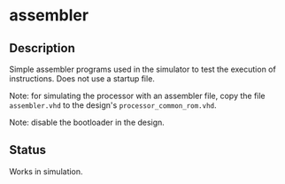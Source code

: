 # assembler

## Description

Simple assembler programs used in the simulator to test the execution
of instructions. Does not use a startup file.

Note: for simulating the processor with an assembler file, copy the
file `assembler.vhd` to the design's `processor_common_rom.vhd`.

Note: disable the bootloader in the design.

## Status

Works in simulation.

